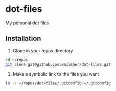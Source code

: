 # dot-files
My personal dot files

## Installation

1. Clone in your repos directory

  ```bash
  cd ~/repos
  git clone git@github.com:emileber/dot-files.git
  ```

1. Make a symbolic link to the files you want

  ```bash
  ln -s ~/repos/dot-files/.gitconfig ~/.gitconfig
  ```

